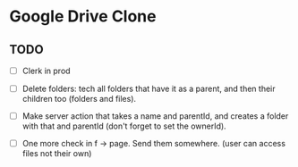 # Google Drive Clone

## TODO

- [ ] Clerk in prod

- [ ] Delete folders: tech all folders that have it as a parent, and then their children too (folders and files).

- [ ] Make server action that takes a name and parentId, and creates a folder with that and parentId (don't forget to set the ownerId).

- [ ] One more check in f -> page. Send them somewhere.
      (user can access files not their own)

#
